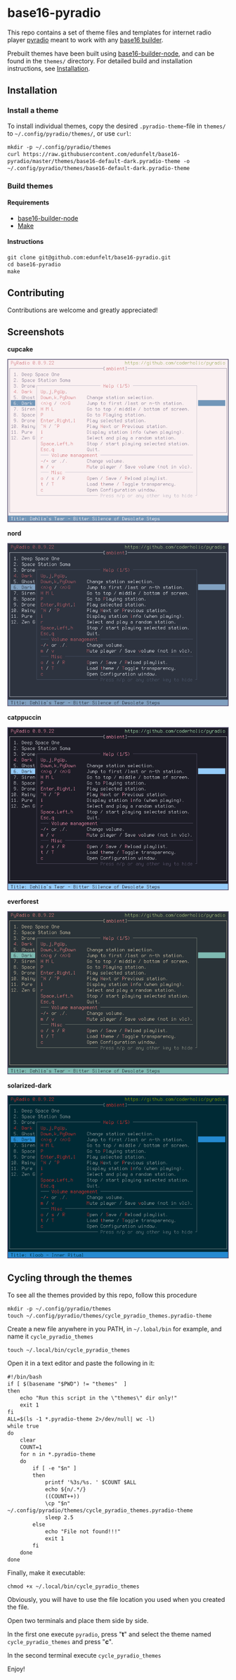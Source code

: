 # base16-pyradio
This repo contains a set of theme files and templates for internet radio player [pyradio](https://github.com/coderholic/pyradio) meant to work with any [base16 builder](https://github.com/base16-project/base16).

Prebuilt themes have been built using [base16-builder-node](https://github.com/base16-project/base16-builder-node), and can be found in the `themes/` directory. For detailed build and installation instructions, see [Installation](#installation).

## Installation
### Install a theme
To install individual themes, copy the desired `.pyradio-theme`-file in `themes/` to `~/.config/pyradio/themes/`, or use `curl`:

```
mkdir -p ~/.config/pyradio/themes
curl https://raw.githubusercontent.com/edunfelt/base16-pyradio/master/themes/base16-default-dark.pyradio-theme -o ~/.config/pyradio/themes/base16-default-dark.pyradio-theme
```

### Build themes
#### Requirements
- [base16-builder-node](https://github.com/base16-project/base16-builder-node)
- [Make](https://www.gnu.org/software/make/)

#### Instructions
```
git clone git@github.com:edunfelt/base16-pyradio.git
cd base16-pyradio
make
```

## Contributing
Contributions are welcome and greatly appreciated!

## Screenshots
**cupcake**

![cupcake](assets/cupcake.png)

**nord**

![nord](assets/nord.png)

**catppuccin**

![catppuccin](assets/catppuccin.png)

**everforest**

![everforest](assets/everforest.png)

**solarized-dark**

![solarized-dark](assets/solarized.png)


## Cycling through the themes

To see all the themes provided by this repo, follow this procedure

```
mkdir -p ~/.config/pyradio/themes
touch ~/.config/pyradio/themes/cycle_pyradio_themes.pyradio-theme
```

Create a new file anywhere in you PATH, in `~/.lobal/bin` for example, and name it `cycle_pyradio_themes`

```
touch ~/.local/bin/cycle_pyradio_themes
```

Open it in a text editor and paste the following in it:

```
#!/bin/bash
if [ $(basename "$PWD") != "themes"  ]
then
    echo "Run this script in the \"themes\" dir only!"
    exit 1
fi
ALL=$(ls -1 *.pyradio-theme 2>/dev/null| wc -l)
while true
do
    clear
    COUNT=1
    for n in *.pyradio-theme
    do
        if [ -e "$n" ]
        then
            printf '%3s/%s. ' $COUNT $ALL
            echo ${n/.*/}
            ((COUNT++))
            \cp "$n" ~/.config/pyradio/themes/cycle_pyradio_themes.pyradio-theme
            sleep 2.5
        else
            echo "File not found!!!"
            exit 1
        fi
    done
done
```

Finally, make it executable:

```
chmod +x ~/.local/bin/cycle_pyradio_themes
```

Obviously, you will have to use the file location you used when you created the file.

Open two terminals and place them side by side.

In the first one execute `pyradio`, press "**t**" and select the theme named `cycle_pyradio_themes` and press "**c**".

In the second terminal execute `cycle_pyradio_themes`

Enjoy!
